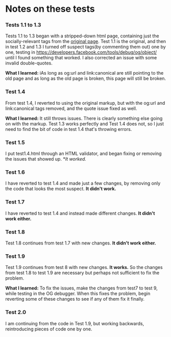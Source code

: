 # Notes on these tests #

### Tests 1.1 to 1.3 ###
Tests 1.1 to 1.3 began with a stripped-down html page, containing just the socially-relevant tags from the [original page](http://www.rasmussen.edu/career-center/career-research-hub/what-career-is-right-for-me/). Test 1.1 is the original, and then in test 1.2 and 1.3 I turned off suspect  tags(by commenting them out) one by one, testing in https://developers.facebook.com/tools/debug/og/object/ until I found something that worked. I also corrected an issue with some invalid double-quotes.

**What I learned:** iAs long as og:url and link:canonical are still pointing to the old page and as long as the old page is broken, this page will still be broken.

### Test 1.4 ###
From test 1.4, I reverted to using the original markup, but with the og:url and link:canonical tags removed, and the quote issue fixed as well.

**What I learned:** It still throws issues. There is clearly something else going on with the markup. Test 1.3 works perfectly and Test 1.4 does not, so I just need to find the bit of code in test 1.4 that's throwing errors. 

### Test 1.5 ###
I put test1.4.html through an HTML validator, and began fixing or removing the issues that showed up. **It worked.*

### Test 1.6 ###
I have reverted to test 1.4 and made just a few changes, by removing only the code that looks the most suspect. **It didn't work.**

### Test 1.7 ###
I have reverted to test 1.4 and instead made different changes. **It didn't work either.**

### Test 1.8 ###
Test 1.8 continues from test 1.7 with new changes. **It didn't work either.**

### Test 1.9 ###
Test 1.9 continues from test 8 with new changes. **It works.** So the changes from test 1.8 to test 1.9 are necessary but perhaps not sufficient to fix the problem.

**What I learned:** To fix the issues, make the changes from test7 to test 9, while testing in the OG debugger. When this fixes the problem, begin reverting some of these changes to see if any of them fix it finally.

### Test 2.0 ###
I am continuing from the code in Test 1.9, but working backwards, reintroducing pieces of code one by one.